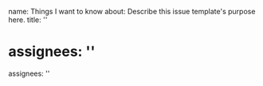 name: Things I want to know
about: Describe this issue template's purpose here.
title: ''





assignees: ''
=======

assignees: ''


